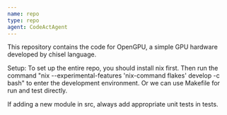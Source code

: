 ```yaml
---
name: repo
type: repo
agent: CodeActAgent
---
```

This repository contains the code for OpenGPU, a simple GPU hardware developed by chisel language.

Setup:
To set up the entire repo, you should install nix first. Then run the command "nix --experimental-features 'nix-command flakes' develop -c bash" to enter the development environment. Or we can use Makefile for run and test directly.

If adding a new module in src, always add appropriate unit tests in tests.
